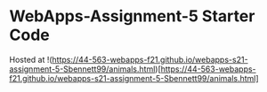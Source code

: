 # WebApps-Assignment-5 Starter Code
Hosted at !(https://44-563-webapps-f21.github.io/webapps-s21-assignment-5-Sbennett99/animals.html)[https://44-563-webapps-f21.github.io/webapps-s21-assignment-5-Sbennett99/animals.html]
